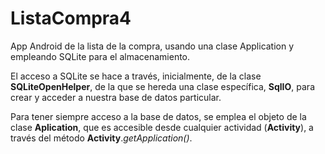 # ListaCompra4
App Android de la lista de la compra, usando una clase Application y empleando SQLite para el almacenamiento.


El acceso a SQLite se hace a través, inicialmente, de la clase **SQLiteOpenHelper**, de la que se hereda una clase específica, **SqlIO**, para crear y acceder a nuestra base de datos particular.


Para tener siempre acceso a la base de datos, se emplea el objeto de la clase **Aplication**, que es accesible desde cualquier actividad (**Activity**), a través del método **Activity**.*getApplication()*.
